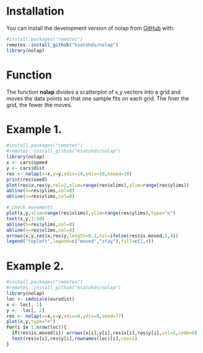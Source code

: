 # Installation

You can install the development version of nolap from [GitHub](https://github.com/) with:

``` r
#install.packages("remotes")
remotes::install_github("ksatohds/nolap")
library(nolap)
```

# Function

The function **nolap** divides a scatterplot of x,y vectors into a grid and moves the data points so that one sample fits on each grid. The finer the grid, the fewer the moves.

# Example 1.
``` r
#install.packages("remotes")
#remotes::install_github("ksatohds/nolap")
library(nolap)
x <- cars$speed
y <- cars$dist
res <- nolap(x=x,y=y,xdiv=10,ydiv=10,nseed=10)
print(res$seed)
plot(res$x,res$y,col=2,xlim=range(res$xlims),ylim=range(res$ylims))
abline(h=res$ylims,col=8)
abline(v=res$xlims,col=8)

# check movements
plot(x,y,xlim=range(res$xlims),ylim=range(res$ylims),type="n")
text(x,y,1:50)
abline(h=res$ylims,col=8)
abline(v=res$xlims,col=8)
arrows(x,y,res$x,res$y,length=0.1,col=ifelse(res$is.moved,2,4))
legend("topleft",legend=c("moved","stay"),fill=c(2,4))
```

# Example 2.
``` r
#install.packages("remotes")
#remotes::install_github("ksatohds/nolap")
library(nolap)
loc <- cmdscale(eurodist)
x <- loc[, 1]
y <- -loc[, 2]
res <- nolap(x=x,y=y,xdiv=8,ydiv=8,seed=77)
plot(x,y,type="n")
for(i in 1:nrow(loc)){
  if(res$is.moved[i]) arrows(x[i],y[i],res$x[i],res$y[i],col=2,code=0)
  text(res$x[i],res$y[i],rownames(loc)[i],cex=1)
}
```
